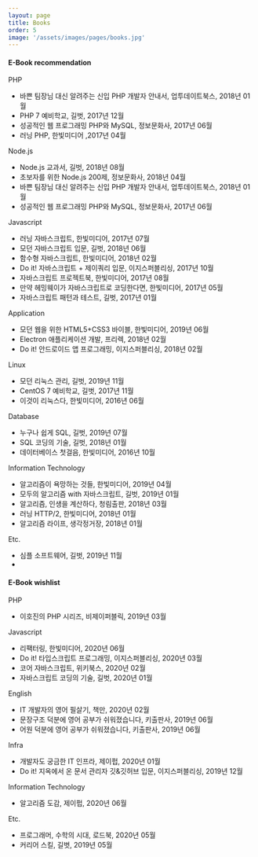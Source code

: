 ```yaml
---
layout: page
title: Books
order: 5
image: '/assets/images/pages/books.jpg'
---
```



#### E-Book recommendation

PHP

- 바쁜 팀장님 대신 알려주는 신입 PHP 개발자 안내서, 업투데이트북스, 2018년 01월
- PHP 7 예비학교, 길벗, 2017년 12월
- 성공적인 웹 프로그래밍 PHP와 MySQL, 정보문화사, 2017년 06월
- 러닝 PHP, 한빛미디어 ,2017년 04월

Node.js

- Node.js 교과서, 길벗, 2018년 08월
- 초보자를 위한 Node.js 200제, 정보문화사, 2018년 04월
- 바쁜 팀장님 대신 알려주는 신입 PHP 개발자 안내서, 업투데이트북스, 2018년 01월
- 성공적인 웹 프로그래밍 PHP와 MySQL, 정보문화사, 2017년 06월

Javascript

- 러닝 자바스크립트, 한빛미디어, 2017년 07월
- 모던 자바스크립트 입문, 길벗, 2018년 06월
- 함수형 자바스크립트, 한빛미디어, 2018년 02월
- Do it! 자바스크립트 + 제이쿼리 입문, 이지스퍼블리싱, 2017년 10월
- 자바스크립트 프로젝트북, 한빛미디어, 2017년 08월
- 만약 헤밍웨이가 자바스크립트로 코딩한다면, 한빛미디어, 2017년 05월
- 자바스크립트 패턴과 테스트, 길벗, 2017년 01월

Application

- 모던 웹을 위한 HTML5+CSS3 바이블, 한빛미디어, 2019년 06월
- Electron 애플리케이션 개발, 프리렉, 2018년 02월
- Do it! 안드로이드 앱 프로그래밍, 이지스퍼블리싱, 2018년 02월

Linux

- 모던 리눅스 관리, 길벗, 2019년 11월
- CentOS 7 예비학교, 길벗, 2017년 11월
- 이것이 리눅스다, 한빛미디어, 2016년 06월


Database

- 누구나 쉽게 SQL, 길벗, 2019년 07월
- SQL 코딩의 기술, 길벗, 2018년 01월
- 데이터베이스 첫걸음, 한빛미디어, 2016년 10월


Information Technology

- 알고리즘이 욕망하는 것들, 한빛미디어, 2019년 04월
- 모두의 알고리즘 with 자바스크립트, 길벗, 2019년 01월
- 알고리즘, 인생을 계산하다, 청림출판, 2018년 03월
- 러닝 HTTP/2, 한빛미디어, 2018년 01월
- 알고리즘 라이프, 생각정거장, 2018년 01월

Etc.

- 심플 소프트웨어, 길벗, 2019년 11월
- 

#### E-Book wishlist

PHP

- 이호진의 PHP 시리즈, 비제이퍼블릭, 2019년 03월

Javascript

- 리팩터링, 한빛미디어, 2020년 06월
- Do it! 타입스크립트 프로그래밍, 이지스퍼블리싱, 2020년 03월
- 코어 자바스크립트, 위키북스, 2020년 02월
- 자바스크립트 코딩의 기술, 길벗, 2020년 01월
    
English

- IT 개발자의 영어 필살기, 책만, 2020년 02월
- 문장구조 덕분에 영어 공부가 쉬워졌습니다, 키출판사, 2019년 06월
- 어원 덕분에 영어 공부가 쉬워졌습니다, 키출판사, 2019년 06월

Infra

- 개발자도 궁금한 IT 인프라, 제이펍, 2020년 01월
- Do it! 지옥에서 온 문서 관리자 깃&깃허브 입문, 이지스퍼블리싱, 2019년 12월

Information Technology

- 알고리즘 도감, 제이펍, 2020년 06월

Etc.

- 프로그래머, 수학의 시대, 로드북, 2020년 05월
- 커리어 스킬, 길벗, 2019년 05월
